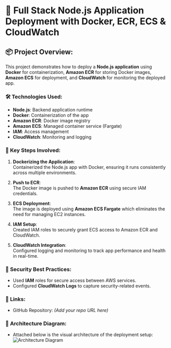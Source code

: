 # 🚀 Full Stack Node.js Application Deployment with Docker, ECR, ECS & CloudWatch

## 📦 **Project Overview:**
This project demonstrates how to deploy a **Node.js application** using **Docker** for containerization, **Amazon ECR** for storing Docker images, **Amazon ECS** for deployment, and **CloudWatch** for monitoring the deployed app.

### 🛠️ **Technologies Used:**
- **Node.js**: Backend application runtime
- **Docker**: Containerization of the app
- **Amazon ECR**: Docker image registry
- **Amazon ECS**: Managed container service (Fargate)
- **IAM**: Access management
- **CloudWatch**: Monitoring and logging

### 🔄 **Key Steps Involved:**
1. **Dockerizing the Application**:  
   Containerized the Node.js app with Docker, ensuring it runs consistently across multiple environments.

2. **Push to ECR**:  
   The Docker image is pushed to **Amazon ECR** using secure IAM credentials.

3. **ECS Deployment**:  
   The image is deployed using **Amazon ECS Fargate** which eliminates the need for managing EC2 instances.

4. **IAM Setup**:  
   Created IAM roles to securely grant ECS access to Amazon ECR and CloudWatch.

5. **CloudWatch Integration**:  
   Configured logging and monitoring to track app performance and health in real-time.

### 🔐 **Security Best Practices:**
- Used **IAM** roles for secure access between AWS services.
- Configured **CloudWatch Logs** to capture security-related events.

### 🔗 **Links:**
- GitHub Repository: *(Add your repo URL here)*

### 📸 **Architecture Diagram:**
- Attached below is the visual architecture of the deployment setup:
  ![Architecture Diagram](path/to/your/image.jpg)
